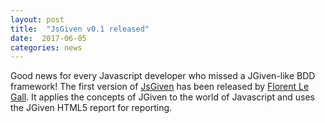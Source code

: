 ```yaml
---
layout: post
title:  "JsGiven v0.1 released"
date:  2017-06-05
categories: news
---
```


Good news for every Javascript developer who missed a JGiven-like BDD framework! The first version of [JsGiven](https://jsgiven.org/) has been released by [Florent Le Gall](https://github.com/flegall). It applies the concepts of JGiven to the world of Javascript and uses the JGiven HTML5 report for reporting.

[jgiven-gh]: https://github.com/TNG/JGiven
[jgiven]:    http://jgiven.org
